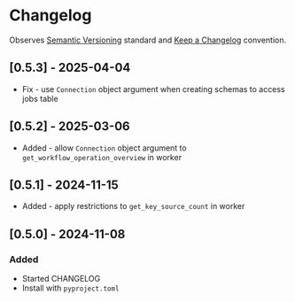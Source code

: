 # Changelog

Observes [Semantic Versioning](https://semver.org/spec/v2.0.0.html) standard and [Keep a Changelog](https://keepachangelog.com/en/1.0.0/) convention.

## [0.5.3] - 2025-04-04

- Fix - use `Connection` object argument when creating schemas to access jobs table

## [0.5.2] - 2025-03-06

- Added - allow `Connection` object argument to `get_workflow_operation_overview` in worker

## [0.5.1] - 2024-11-15

- Added - apply restrictions to `get_key_source_count` in worker

## [0.5.0] - 2024-11-08

### Added

- Started CHANGELOG
- Install with `pyproject.toml`


[0.0.0]: https://github.com/datajoint-company/datajoint-utilities/releases/tag/0.5.0
